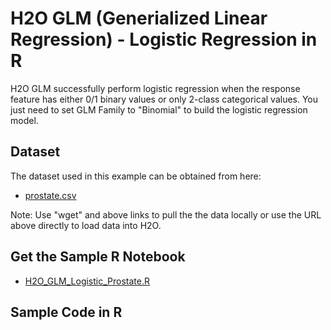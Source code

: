 # H2O GLM (Generialized Linear Regression) - Logistic Regression in R # 

H2O GLM successfully perform logistic regression when the response feature has either 0/1 binary values or only 2-class categorical values. You just need to set GLM Family to "Binomial" to build the logistic regression model. 

## Dataset ##
The dataset used in this example can be obtained from here:
 - [prostate.csv](https://raw.githubusercontent.com/Avkash/mldl/master/data/prostate.csv)

Note: Use "wget" and above links to pull the the data locally or use the URL above directly to load data into H2O.

## Get the Sample R Notebook ##
  - [H2O_GLM_Logistic_Prostate.R](https://github.com/Avkash/mldl/blob/master/code/R/H2O-GLM-Logistic-Prostate.R)
  
## Sample Code in R ##

